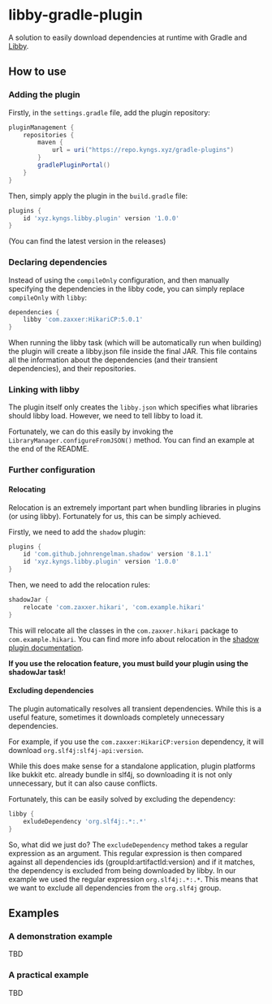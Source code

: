 # libby-gradle-plugin

A solution to easily download dependencies at runtime with Gradle and [Libby](https://github.com/AlessioDP/libby).

## How to use

### Adding the plugin

Firstly, in the `settings.gradle` file, add the plugin repository:

```groovy
pluginManagement {
    repositories {
        maven {
            url = uri("https://repo.kyngs.xyz/gradle-plugins")
        }
        gradlePluginPortal()
    }
}
```

Then, simply apply the plugin in the `build.gradle` file:

```groovy
plugins {
    id 'xyz.kyngs.libby.plugin' version '1.0.0'
}
```

(You can find the latest version in the releases)

### Declaring dependencies

Instead of using the `compileOnly` configuration, and then manually specifying the dependencies in the libby code, you
can simply replace `compileOnly` with `libby`:

```groovy
dependencies {
    libby 'com.zaxxer:HikariCP:5.0.1'
}
```

When running the libby task (which will be automatically run when building) the plugin will create a libby.json file
inside the final JAR. This file contains all the information about the dependencies (and their transient dependencies),
and their repositories.

### Linking with libby

The plugin itself only creates the `libby.json` which specifies what libraries should libby load. However, we need to tell
libby to load it.

Fortunately, we can do this easily by invoking the `LibraryManager.configureFromJSON()` method. You can find an example
at the end of the README.

### Further configuration

#### Relocating

Relocation is an extremely important part when bundling libraries in plugins (or using libby). Fortunately for us, this
can be simply achieved.

Firstly, we need to add the `shadow` plugin:

```groovy
plugins {
    id 'com.github.johnrengelman.shadow' version '8.1.1'
    id 'xyz.kyngs.libby.plugin' version '1.0.0'
}
```

Then, we need to add the relocation rules:

```groovy
shadowJar {
    relocate 'com.zaxxer.hikari', 'com.example.hikari'
}
```

This will relocate all the classes in the `com.zaxxer.hikari` package to `com.example.hikari`. You can find more info
about relocation in
the [shadow plugin documentation](https://imperceptiblethoughts.com/shadow/configuration/relocation/).

**If you use the relocation feature, you must build your plugin using the shadowJar task!**

#### Excluding dependencies

The plugin automatically resolves all transient dependencies. While this is a useful feature, sometimes it downloads
completely unnecessary dependencies.

For example, if you use the `com.zaxxer:HikariCP:version` dependency, it will
download `org.slf4j:slf4j-api:version`.

While this does make sense for a standalone application, plugin platforms like
bukkit etc. already bundle in slf4j, so downloading it is not only unnecessary, but it can also cause conflicts.

Fortunately, this can be easily solved by excluding the dependency:

```groovy
libby {
    exludeDependency 'org.slf4j:.*:.*'
}
```

So, what did we just do? The `excludeDependency` method takes a regular expression as an argument. This regular
expression is then compared against all dependencies ids (groupId:artifactId:version) and if it matches, the dependency
is
excluded from being downloaded by libby.
In our example we used the regular expression `org.slf4j:.*:.*`. This means that we want to exclude all dependencies from the `org.slf4j` group.

## Examples

### A demonstration example

TBD

### A practical example

TBD